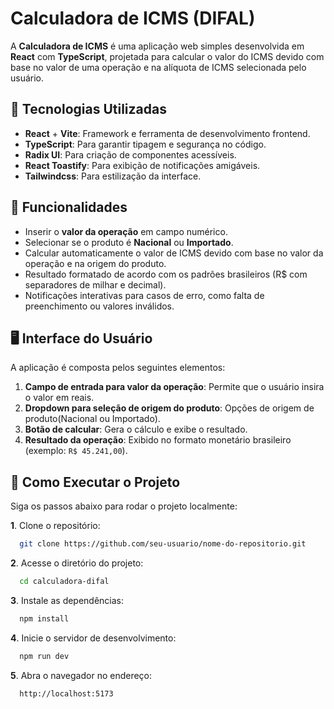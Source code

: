 # Calculadora de ICMS (DIFAL)

A **Calculadora de ICMS** é uma aplicação web simples desenvolvida em **React** com **TypeScript**, projetada para calcular o valor do ICMS devido com base no valor de uma operação e na alíquota de ICMS selecionada pelo usuário.

## 🚀 Tecnologias Utilizadas

- **React** + **Vite**: Framework e ferramenta de desenvolvimento frontend.
- **TypeScript**: Para garantir tipagem e segurança no código.
- **Radix UI**: Para criação de componentes acessíveis.
- **React Toastify**: Para exibição de notificações amigáveis.
- **Tailwindcss**: Para estilização da interface.

## 🧮 Funcionalidades

- Inserir o **valor da operação** em campo numérico.
- Selecionar se o produto é **Nacional** ou **Importado**.
- Calcular automaticamente o valor de ICMS devido com base no valor da operação e na origem do produto.
- Resultado formatado de acordo com os padrões brasileiros (R$ com separadores de milhar e decimal).
- Notificações interativas para casos de erro, como falta de preenchimento ou valores inválidos.

## 🖥️ Interface do Usuário

A aplicação é composta pelos seguintes elementos:

1. **Campo de entrada para valor da operação**: Permite que o usuário insira o valor em reais.
2. **Dropdown para seleção de origem do produto**: Opções de origem de produto(Nacional ou Importado).
3. **Botão de calcular**: Gera o cálculo e exibe o resultado.
4. **Resultado da operação**: Exibido no formato monetário brasileiro (exemplo: `R$ 45.241,00`).

## 🔧 Como Executar o Projeto

Siga os passos abaixo para rodar o projeto localmente:

**1**. Clone o repositório:
  ```bash
    git clone https://github.com/seu-usuario/nome-do-repositorio.git
  ```

**2**. Acesse o diretório do projeto:
  ```bash
    cd calculadora-difal
  ```

**3**. Instale as dependências:
  ```bash
    npm install
  ```

**4**. Inicie o servidor de desenvolvimento:
  ```bash
    npm run dev
  ```

**5**. Abra o navegador no endereço:
  ```bash
    http://localhost:5173
  ```
